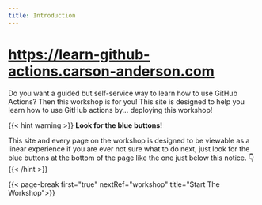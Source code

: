 ```yaml
---
title: Introduction
---
```


# https://learn-github-actions.carson-anderson.com

Do you want a guided but self-service way to learn how to use GitHub Actions? Then this workshop is for you!
This site is designed to help you learn how to use GitHub actions by... deploying this workshop!

{{< hint warning >}}
**Look for the blue buttons!**

This site and every page on the workshop is designed to be viewable as a linear experience
if you are ever not sure what to do next, just look for the blue buttons at the bottom of the page
like the one just below this notice. 👇
{{< /hint >}}


{{< page-break first="true" nextRef="workshop" title="Start The Workshop">}}
